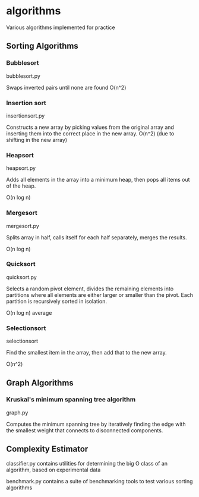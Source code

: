 # algorithms
Various algorithms implemented for practice

## Sorting Algorithms
### Bubblesort
bubblesort.py

Swaps inverted pairs until none are found
O(n^2)

### Insertion sort
insertionsort.py

Constructs a new array by picking values from the original array and inserting them into the correct place in the new array.
O(n^2) (due to shifting in the new array)

### Heapsort
heapsort.py

Adds all elements in the array into a minimum heap, then pops all items out of the heap.

O(n log n)

### Mergesort
mergesort.py

Splits array in half, calls itself for each half separately, merges the results.

O(n log n)

### Quicksort
quicksort.py

Selects a random pivot element, divides the remaining elements into partitions where all elements are either larger or 
smaller than the pivot. Each partition is recursively sorted in isolation.

O(n log n) average

### Selectionsort
selectionsort

Find the smallest item in the array, then add that to the new array.

O(n^2)

## Graph Algorithms
### Kruskal's minimum spanning tree algorithm
graph.py

Computes the minimum spanning tree by iteratively finding the edge with the smallest weight that connects to disconnected components.

## Complexity Estimator

classifier.py contains utilities for determining the big O class of an algorithm, based on experimental data

benchmark.py contains a suite of benchmarking tools to test various sorting algorithms
